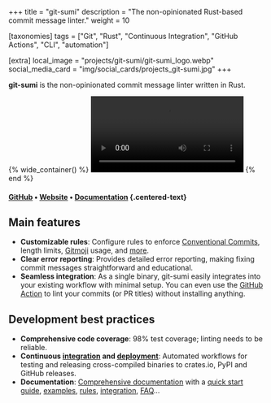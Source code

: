 +++
title = "git-sumi"
description = "The non-opinionated Rust-based commit message linter."
weight = 10

[taxonomies]
tags = ["Git", "Rust", "Continuous Integration", "GitHub Actions", "CLI", "automation"]

[extra]
local_image = "projects/git-sumi/git-sumi_logo.webp"
social_media_card = "img/social_cards/projects_git-sumi.jpg"
+++

**git-sumi** is the non-opinionated commit message linter written in Rust.

{% wide_container() %}
<video controls src="https://cdn.jsdelivr.net/gh/welpo/git-sumi@main/assets/git-sumi_demo.mp4" title="git-sumi demo"></video>
{% end %}

#### [GitHub](https://github.com/welpo/git-sumi) • [Website](https://sumi.rs/) • [Documentation](https://sumi.rs/docs/) {.centered-text}

## Main features

- **Customizable rules**: Configure rules to enforce [Conventional Commits](https://www.conventionalcommits.org/), length limits, [Gitmoji](https://gitmoji.dev/) usage, and [more](https://sumi.rs/docs/rules).
- **Clear error reporting**: Provides detailed error reporting, making fixing commit messages straightforward and educational.
- **Seamless integration**: As a single binary, git-sumi easily integrates into your existing workflow with minimal setup. You can even use the [GitHub Action](https://github.com/welpo/git-sumi-action) to lint your commits (or PR titles) without installing anything.

## Development best practices

- **Comprehensive code coverage**: 98% test coverage; linting needs to be reliable.
- **Continuous [integration](https://github.com/welpo/git-sumi/blob/main/.github/workflows/ci.yml) and [deployment](https://github.com/welpo/git-sumi/blob/main/.github/workflows/release.yml)**: Automated workflows for testing and releasing cross-compiled binaries to crates.io, PyPI and GitHub releases.
- **Documentation**: [Comprehensive documentation](https://sumi.rs/docs/) with a [quick start guide](https://sumi.rs/docs/), [examples](https://sumi.rs/docs/examples), [rules](https://sumi.rs/docs/rules), [integration](https://sumi.rs/docs/integration), [FAQ](https://sumi.rs/docs/faq)…
